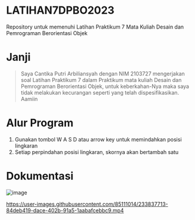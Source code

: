 # LATIHAN7DPBO2023
Repository untuk memenuhi Latihan Praktikum 7 Mata Kuliah Desain dan Pemrograman Berorientasi Objek

# Janji
> Saya Cantika Putri Arbiliansyah dengan NIM 2103727 mengerjakan soal Latihan Praktikum 7 dalam Praktikum mata kuliah Desain dan Pemrograman Berorientasi Objek, untuk keberkahan-Nya maka saya tidak melakukan kecurangan seperti yang telah dispesifikasikan. Aamiin

# Alur Program
1. Gunakan tombol W A S D atau arrow key untuk memindahkan posisi lingkaran
2. Setiap perpindahan posisi lingkaran, skornya akan bertambah satu

# Dokumentasi
![image](https://user-images.githubusercontent.com/85111014/233837745-5ae665dc-7ccb-4605-9c92-c7c14d9ce240.png)

https://user-images.githubusercontent.com/85111014/233837713-84deb419-dace-402b-91a5-1aabafcebbc9.mp4
